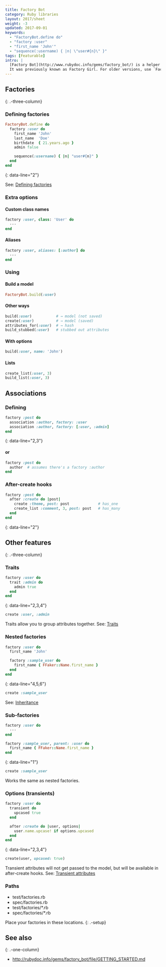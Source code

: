 ```yaml
---
title: Factory Bot
category: Ruby libraries
layout: 2017/sheet
weight: -3
updated: 2017-09-01
keywords:
  - "FactoryBot.define do"
  - "factory :user"
  - "first_name 'John'"
  - "sequence(:username) { |n| \"user#{n}\" }"
tags: [Featurable]
intro: |
  [Factory Bot](http://www.rubydoc.info/gems/factory_bot/) is a helper for writing factories for Ruby tests.
  It was previously known as Factory Girl. For older versions, use `FactoryGirl` instead of `FactoryBot`.
---
```


## Factories
{: .-three-column}

### Defining factories

```ruby
FactoryBot.define do
  factory :user do
    first_name 'John'
    last_name  'Doe'
    birthdate  { 21.years.ago }
    admin false

    sequence(:username) { |n| "user#{n}" }
  end
end
```
{: data-line="2"}

See: [Defining factories](http://www.rubydoc.info/gems/factory_bot/file/GETTING_STARTED.md#Defining_factories)

### Extra options

#### Custom class names

```ruby
factory :user, class: 'User' do
  ···
end
```

#### Aliases

```ruby
factory :user, aliases: [:author] do
  ···
end
```

### Using

#### Build a model

```ruby
FactoryBot.build(:user)
```

#### Other ways

```ruby
build(:user)           # → model (not saved)
create(:user)          # → model (saved)
attributes_for(:user)  # → hash
build_stubbed(:user)   # stubbed out attributes
```

#### With options

```ruby
build(:user, name: 'John')
```

#### Lists

```ruby
create_list(:user, 3)
build_list(:user, 3)
```

## Associations

### Defining

```ruby
factory :post do
  association :author, factory: :user
  association :author, factory: [:user, :admin]
end
```
{: data-line="2,3"}

#### or

```ruby
factory :post do
  author  # assumes there's a factory :author
end
```

### After-create hooks

```ruby
factory :post do
  after :create do |post|
    create :theme, post: post             # has_one
    create_list :comment, 3, post: post   # has_many
  end
end
```
{: data-line="2"}

## Other features
{: .-three-column}

### Traits

```ruby
factory :user do
  trait :admin do
    admin true
  end
end
```
{: data-line="2,3,4"}

```ruby
create :user, :admin
```

Traits allow you to group attributes together.
See: [Traits](http://www.rubydoc.info/gems/factory_bot/file/GETTING_STARTED.md#Traits)

### Nested factories

```ruby
factory :user do
  first_name 'John'

  factory :sample_user do
    first_name { FFaker::Name.first_name }
  end
end
```
{: data-line="4,5,6"}

```ruby
create :sample_user
```

See: [Inheritance](http://www.rubydoc.info/gems/factory_bot/file/GETTING_STARTED.md#Inheritance)

### Sub-factories

```ruby
factory :user do
  ···
end
```

```ruby
factory :sample_user, parent: :user do
  first_name { FFaker::Name.first_name }
end
```
{: data-line="1"}

```ruby
create :sample_user
```

Works the same as nested factories.

### Options (transients)

```ruby
factory :user do
  transient do
    upcased true
  end

  after :create do |user, options|
    user.name.upcase! if options.upcased
  end
end
```
{: data-line="2,3,4"}

```ruby
create(user, upcased: true)
```

Transient attributes will not get passed to the model, but will be available in after-create hooks.
See: [Transient attributes](http://www.rubydoc.info/gems/factory_bot/file/GETTING_STARTED.md#Transient_Attributes)

### Paths

* test/factories.rb
* spec/factories.rb
* test/factories/*.rb
* spec/factories/*.rb

Place your factories in these locations.
{: .-setup}

## See also
{: .-one-column}

* <http://rubydoc.info/gems/factory_bot/file/GETTING_STARTED.md>
